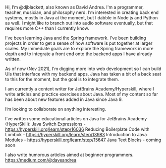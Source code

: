 Hi, I’m @djblackett, also known as David Andrea. I'm a programmer, teacher, musician, and philosophy nerd. 
I’m interested in creating back end systems, mostly in Java at the moment, but I dabble in Node.js and Python as well. I might like to branch out into audio software eventually, but that requires more C++ than I currently know.

I've been learning Java and the Spring framework. I've been building projects in order to get a sense of how software is put together at larger scales. My immediate goals are to explore the Spring framework in more depth and to integrate a front end onto the backend apps I have already written. 

As of now (Nov 2021), I'm digging more into web development so I can build UIs that interface with my backend apps. Java has taken a bit of a back seat to this for the moment, but the goal is to integrate them. 


I am currently a content writer for JetBrains Academy/Hyperskill, where I write articles and practice exercises about Java. Most of my content so far has been about new features added in Java since Java 9. 

I’m looking to collaborate on anything interesting. 


I've written some educational articles on Java for JetBrains Academy (HyperSkill):
Java Switch Expressions - https://hyperskill.org/learn/step/16036
Reducing Boilerplate Code with Lombok - https://hyperskill.org/learn/step/13983
Introduction to Java Modules - https://hyperskill.org/learn/step/15647
Java Text Blocks - coming soon

I also write humorous articles aimed at beginner programmers. 
https://medium.com/@daveandrea


<!---
djblackett/djblackett is a ✨ special ✨ repository because its `README.md` (this file) appears on your GitHub profile.
You can click the Preview link to take a look at your changes.
--->
